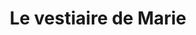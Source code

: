 ---
title: "Le vestiaire de Marie"
url: /villeneuve-sur-lot/le-vestiaire-de-marie/
shop: Kleidung
---